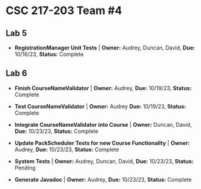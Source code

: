 # CSC 217-203 Team #4

## Lab 5

- **RegistrationManager Unit Tests** | **Owner:** Audrey, Duncan, David, **Due:** 10/16/23, **Status:** Complete
## Lab 6

- **Finish CourseNameValidator** | **Owner:** Audrey, **Due:** 10/19/23, **Status:** Complete

- **Test CourseNameValidator** | **Owner:** Audrey **Due:** 10/19/23, **Status:** Complete

- **Integrate CourseNameValidator into Course** | **Owner:** Duncan, David, **Due:** 10/23/23, **Status:** Complete

- **Update PackScheduler Tests for new Course Functionality** | **Owner:** Audrey, **Due:** 10/23/23, **Status:** Complete

- **System Tests** | **Owner:** Audrey, Duncan, David, **Due:** 10/23/23, **Status:** Pending

- **Generate Javadoc** | **Owner:** Audrey, **Due:** 10/23/23, **Status:** Complete
